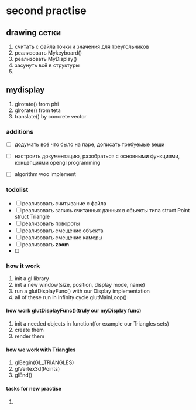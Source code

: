 # second practise

## drawing сетки

1) считать с файла точки и значения для треугольников
2) реализовать Mykeyboard()
3) реализовать MyDisplay()
4) засунуть всё в структуры
5)

## mydisplay

1) glrotate() from phi
2) glrorate() from teta
3) translate() by concrete vector

### additions

- [ ] додумать всё что было на паре, дописать требуемые вещи
- [ ] настроить документацию, разобраться с основными функциями, концепциями opengl programming
- [ ] algorithm woo implement


### todolist
- [ ] реализовать считывание с файла
- [ ] реализовать запись считанных данных в объекты типа struct Point struct Triangle 
- [ ] реализовать повороты 
- [ ] реализовать смещение объекта
- [ ] реализовать смещение камеры
- [ ] реализовать **zoom**
- [ ] 
### how it work
1) init a gl library
2) init a new window(size, position, display mode, name)
3) run a glutDisplayFunc() with our Display implementation
4) all of these run in infinity cycle glutMainLoop()

#### how work glutDisplayFunc()(truly our myDisplay func)
1) init a needed objects in function(for example our Triangles sets)
2) create them
3) render them

#### how we work with Triangles
1) glBegin(GL_TRIANGLES)
2) glVertex3d(Points)
3) glEnd()

#### tasks for new practise
1) 